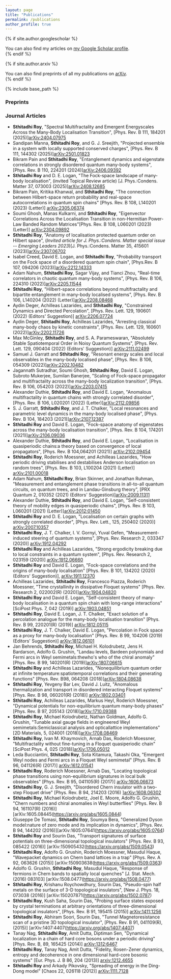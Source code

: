 ```yaml
---
layout: page
title: "Publications"
permalink: /publications
author_profile: true
---
```


{% if site.author.googlescholar %}
  <div class="wordwrap">You can also find my articles on <a href="{{site.author.googlescholar}}">my Google Scholar profile</a>.</div>
{% endif %}

{% if site.author.arxiv %}
  <div class="wordwrap">You can also find preprints of all my publications on <a href="{{site.author.arxiv}}">arXiv</a>.</div>
{% endif %}



{% include base_path %}

<h3> Preprints </h3>



### Journal Articles

- **Sthitadhi Roy**, "Spectral Multifractality and Emergent Energyscales Across the Many-Body Localisation Transition", [Phys. Rev. B 111, 184201 (2025)][arXiv:2404.07975](https://arxiv.org/abs/2404.07975)
- Sandipan Manna, **Sthitadhi Roy**, and G. J. Sreejith, "Projected ensemble in a system with locally supported conserved charges", [Phys. Rev. B 111, 144302 (2025)][arXiv:2501.01823](https://arxiv.org/abs/2501.01823)
- Bikram Pain and **Sthitadhi Roy**, "Entanglement dynamics and eigenstate correlations in strongly disordered quantum many-body systems", [Phys. Rev. B 110, 224201 (2024)][arXiv:2406.09392](https://arxiv.org/abs/2406.09392)
- **Sthitadhi Roy** and D. E. Logan, "The Fock-space landscape of many-body localisation",  (invited Topical Review article) [J. Phys.:Condens. Matter 37, 073003 (2025)][arXiv:2408.12685](https://arxiv.org/abs/2408.12685)
- Bikram Pain, Kritika Khanwal, and **Sthitadhi Roy**, "The connection between Hilbert-space return probability and real-space autocorrelations in quantum spin chains" [Phys. Rev. B 108, L140201 (2023) (Letter)] [arXiv:2305.06374](https://arxiv.org/abs/2305.06374)
- Soumi Ghosh, Manas Kulkarni, and **Sthitadhi Roy**, "Eigenvector Correlations Across the Localisation Transition in non-Hermitian Power-Law Banded Random Matrices"[Phys. Rev. B 108, L060201 (2023) (Letter)] [arXiv:2304.09892](https://arxiv.org/abs/2304.09892)
- **Sthitadhi Roy**, "Anatomy of localisation protected quantum order on Hilbert space", (*Invited article for J. Phys.:Condens. Matter special issue -- Emerging Leaders 2023*)[J. Phys.:Condens. Matter 35, 415601 (2023)][arXiv:2307.06702](https://arxiv.org/abs/2307.06702)
- Isabel Creed, David E. Logan, and **Sthitadhi Roy**, "Probability transport on the Fock space of a disordered quantum spin chain", [Phys.Rev. B 107, 094206 (2023)][arXiv:2212.14333](https://arxiv.org/abs/2212.14333)
- Adam Nahum, **Sthitadhi Roy**, Sagar Vijay, and Tianci Zhou, "Real-time correlators in chaotic quantum many-body systems", [Phys. Rev. B 106, 224310 (2022)][arXiv:2205.11544](https://arxiv.org/abs/2205.11544)
- **Sthitadhi Roy**, "Hilbert-space correlations beyond multifractality and bipartite entanglement in many-body localised systems", [Phys. Rev. B 106, L140204 (2022) (Letter)][arXiv:2208.08468](https://arxiv.org/abs/2208.08468)
- Aydin Deger, Achilleas Lazarides, and **Sthitadhi Roy**, "Constrained Dynamics and Directed Percolation", [Phys. Rev. Lett. 129, 190601 (2022) (Editors' Suggestion)] [arXiv:2206.07724](https://arxiv.org/abs/2206.07724)
- Aydin Deger, **Sthitadhi Roy**, Achilleas Lazarides, "Arresting classical many-body chaos by kinetic constraints", [Phys. Rev. Lett. 129, 160601 (2022)][arXiv:2202.11726](https://arxiv.org/abs/2202.11726)
- Max McGinley, **Sthitadhi Roy**, and S. A. Parameswaran, "Absolutely Stable Spatiotemporal Order in Noisy Quantum Systems", [Phys. Rev. Lett. 129, 090404 (2022) (Editors' Suggestion)] [arXiv:2111.02499](https://arxiv.org/abs/2111.02499)
- Samuel J. Garratt and  **Sthitadhi Roy**, "Resonant energy scales and local observables in the many-body localised phase", [Phys. Rev. B 106, 054309 (2022)][arXiv:2202.10482](https://arxiv.org/abs/2202.10482)
- Jagannath Sutradhar, Soumi Ghosh, **Sthitadhi Roy**, David E. Logan, Subroto Mukerjee, Sumilan Banerjee, "Scaling of Fock-space propagator and multifractality across the many-body localization transition", [Phys. Rev. B 106, 054203 (2022)][arXiv:2203.07415](https://arxiv.org/abs/2203.07415)
- Alexander Duthie, **Sthitadhi Roy**, and David E. Logan, "Anomalous multifractality in quantum chains with strongly correlated disorder", [Phys. Rev. B 106, L020201 (2022) (Letter)][arXiv:2112.09856](https://arxiv.org/abs/2112.09856)
- S. J. Garratt, **Sthitadhi Roy**, and J. T. Chalker, "Local resonances and parametric level dynamics in the many-body localised phase", [Phys. Rev. B 104, 184203 (2021)][arXiv:2107.12387](https://arxiv.org/abs/2107.12387)
- **Sthitadhi Roy** and David E. Logan, "Fock-space anatomy of eigenstates across the many-body localisation transition", [Phys. Rev. B 104, 174201 (2021)][arXiv:2106.09036](https://arxiv.org/abs/2106.09036)
- Alexander Duthie, **Sthitadhi Roy**, and David E. Logan, "Localisation in quasiperiodic chains:a theory based on convergence of local propagators", [Phys. Rev. B 104,064201 (2021)] [arXiv:2102.09454](https://arxiv.org/abs/2102.09454)
- **Sthitadhi Roy**, Roderich Moessner, and Achilleas Lazarides, "How periodic driving stabilises and destabilises Anderson localisation on random trees", [Phys. Rev. B 103, L100204 (2021) (Letter)] [arXiv:2101.00018](https://arxiv.org/abs/2101.00018)
- Adam Nahum, **Sthitadhi Roy**, Brian Skinner, and Jonathan Ruhman, "Measurement and entanglement phase transitions in all-to-all quantum circuits, on quantum trees, and in Landau-Ginsburg theory", [PRX Quantum  2, 010352 (2021) (Editors' Suggestion)][arXiv:2009.11311](https://arxiv.org/abs/2009.11311)
- Alexander Duthie, **Sthitadhi Roy**, and David E. Logan, "Self-consistent theory of mobility edges in quasiperiodic chains",  [Phys. Rev. B 103, L060201 (2021) (Letter)][arXiv:2012:01450](https://arxiv.org/abs/2012:01450)
- **Sthitadhi Roy** and D. E. Logan, "Localisation on certain graphs with strongly correlated disorder", [Phys. Rev. Lett., 125, 250402 (2020)] [arXiv:2007.10357](https://arxiv.org/abs/2007.10357)
- **Sthitadhi Roy**, J. T. Chalker, I. V. Gornyi, Yuval Gefen, "Measurement-induced steering of quantum systems", [Phys. Rev. Research 2, 033347 (2020)] [arXiv:1912.04292](https://arxiv.org/abs/1912.04292)
- **Sthitadhi Roy** and Achilleas Lazarides, "Strong ergodicity breaking due to local constraints in a quantum system", [Phys. Rev. Research 2, 023159 (2020)] [arXiv:1912.06660](https://arxiv.org/abs/1912.06660)
- **Sthitadhi Roy** and David E. Logan, "Fock-space correlations and the origins of many-body localisation" [Phys. Rev. B 101, 134202 (2020) (Editors' Suggestion)], [arXiv:1911.12370](https://arxiv.org/abs/1911.12370)
- Achilleas Lazarides, **Sthitadhi Roy**, Francesco Piazza, Roderich Moessner, "Time crystallinity in dissipative Floquet systems" [Phys. Rev. Research 2, 022002(R) (2020)][arXiv:1904.04820](https://arxiv.org/abs/1904.04820)
- **Sthitadhi Roy** and David E. Logan, "Self-consistent theory of many-body localisation in a quantum spin chain with long-range interactions"[SciPost Phys. 7, 042 (2019)] [arXiv:1903.04851](https://arxiv.org/abs/1903.04851)
- **Sthitadhi Roy**, David E. Logan, J. T. Chalker, "Exact solution of a percolation analogue for the many-body localisation transition" [Phys. Rev. B 99, 220201(R) (2019)] [arXiv:1812.05115](https://arxiv.org/abs/1812.05115)
- **Sthitadhi Roy**, J. T. Chalker, David E. Logan, "Percolation in Fock space as a proxy for many-body localisation" [Phys. Rev. B 99, 104206 (2019) (Editors' Suggestion)] [arXiv:1812.06101](https://arxiv.org/abs/1812.06101)
- Jan Behrends, **Sthitadhi Roy**, Michael H. Kolodrubetz, Jens H. Bardarson, Adolfo G. Grushin, "Landau levels, Bardeen polynomials and Fermi arcs in Weyl semimetals:thewho's who of the chiral anomaly" [Phys. Rev. B 99, 140201(R) (2019)][arXiv:1807.06615](https://arxiv.org/abs/1807.06615)
- **Sthitadhi Roy** and Achilleas Lazarides, "Nonequilibrium quantum order at infinite temperature:spatiotemporal correlations and their generating functions" [Phys. Rev. B98, 064208 (2018)][arXiv:1804.08638](https://arxiv.org/abs/1804.08638)
- **Sthitadhi Roy**, Yevgeny Bar Lev, David J. Luitz, "Anomalous thermalization and transport in disordered interacting Floquet systems" [Phys. Rev. B 98, 060201(R) (2018)] [arXiv:1802.03401](https://arxiv.org/abs/1802.03401)
- **Sthitadhi Roy**, Achilleas Lazarides, Markus Heyl, Roderich Moessner, "Dynamical potentials for non-equilibrium quantum many-body phases" [Phys. Rev. B 97, 205143 (2018)][arXiv:1710.09388](https://arxiv.org/abs/1710.09388)
- **Sthitadhi Roy**, Michael Kolodrubetz, Nathan Goldman, Adolfo G. Grushin, "Tunable axial gauge fields in engineered Weyl semimetals:Semiclassical analysis and opticallattice implementations" [2D Materials, 5, 024001 (2018)][arXiv:1708.08469](https://arxiv.org/abs/1708.08469)
- **Sthitadhi Roy**, Ivan M. Khaymovich, Arnab Das, Roderich Moessner, "Multifractality without fine-tuning in a Floquet quasiperiodic chain" [SciPost Phys. 4, 025 (2018)][arXiv:1706.05012](https://arxiv.org/abs/1706.05012)
- Leda Bucciantini, **Sthitadhi Roy**, Sota Kitamura, Takashi Oka,  "Emergent Weyl nodes and Fermi arcs in a Floquet Weyl semimetal" [Phys. Rev. B 96, 041126(R) (2017)] [arXiv:1612.01541](https://arxiv.org/abs/1612.01541)
- **Sthitadhi Roy**, Roderich Moessner, Arnab Das, "Locating topological phase transitions using non-equilibrium signatures in local bulk observables"  [Phys. Rev. B 95, 041105(R) (2017)] [arXiv:1606.06673](https://arxiv.org/abs/1606.06673)
- **Sthitadhi Roy**, G. J. Sreejith, "Disordered Chern insulator with a two-step Floquet drive" [Phys. Rev. B 94, 214203 (2016) ][arXiv:1608.06302](https://arxiv.org/abs/1608.06302)
- **Sthitadhi Roy**, Michael Kolodrubetz, Joel E. Moore, Adolfo G. Grushin, "Chern numbers and chiral anomalies in Weyl butterflies" [Phys. Rev. B 94, 161107(R) (2016)] [arXiv:1605.08445(https://arxiv.org/abs/1605.0844)
- Giuseppe De Tomasi, **Sthitadhi Roy**, Soumya Bera, "Generalized Dyson model:nature of zero mode and its implication in dynamics", [Phys. Rev. B 94, 144202 (2016)][arXiv:1605:07641(https://arxiv.org/abs/1605:0764)
- **Sthitadhi Roy** and  Sourin Das, "Transport signatures of surface potentials on three-dimensional topological insulators" [Phys. Rev. B 93, 085422 (2016)] [arXiv:150905432(https://arxiv.org/abs/1509.0543)
- **Sthitadhi Roy**, Adolfo G. Grushin, Roderich Moessner, Masudul Haque, "Wavepacket dynamics on Chern band lattices in a trap" [Phys. Rev. A 92, 063626 (2015)] [arXiv:150903638(https://arxiv.org/abs/1509.0363)
- Adolfo G. Grushin, **Sthitadhi Roy**, Masudul Haque, "Response of fermions in Chern bands to spatially local quenches" [J. Stat. Mech. (2016) 083103] [arXiv:1508.0477(https://arxiv.org/abs/1508.0477)
- **Sthitadhi Roy**, Krishanu Roychowdhury, Sourin Das, "Pseudo-spin half metals on the surface of 3-D topological insulators", [New J. Phys. 18, 073038 (2016)] [arXiv:150207871(https://arxiv.org/abs/1502.0787)
- **Sthitadhi Roy**, Kush Saha, Sourin Das, "Probing surface states exposed by crystal terminations at arbitrary orientations of three-dimensional topological insulators", [Phys. Rev. B 91, 195415 (2015)] [arXiv:1411:1256](https://arxiv.org/abs/1411:1256)
- **Sthitadhi Roy**, Abhiram Soori, Sourin Das, "Tunnel Magnetoresistance scan of a pristine 3D topological insulator", [Phys. Rev. B 91, 041109(R), (2015)] [arXiv:1407:4407(https://arxiv.org/abs/1407:4407)
- Tanay Nag, **Sthitadhi Roy**, Amit Dutta, Diptiman Sen, "Dynamical localization in a chain of hard core bosons under a periodic driving" [Phys. Rev. B, 89, 165425 (2014)] [arXiv:1312:6467](https://arxiv.org/abs/1312:6467)
- **Sthitadhi Roy**, Tanay Nag, Amit Dutta, "Fidelity, Rosen-Zener dynamics, entropy and decoherence in one dimensional hard-core bosonic systems" [Eur. Phys. J. B 86, 204 (2013)] [arxiv:1212.4655](https://arxiv.org/abs/1212.4655)
- **Sthitadhi Roy** and Arkady Pikovsky, "Spreading of energy in the Ding-Dong model" [Chaos 22, 026118 (2012)] [arXiv:1111.7128](https://arxiv.org/abs/1111.7128) 

<!-- New style rendering if publication categories are defined -->
<!-- {% if site.publication_category %}
  {% for category in site.publication_category  %}
    {% assign title_shown = false %}
    {% for post in site.publications reversed %}
      {% if post.category != category[0] %}
        {% continue %}
      {% endif %}
      {% unless title_shown %}
        <h2>{{ category[1].title }}</h2><hr />
        {% assign title_shown = true %}
      {% endunless %}
      {% include archive-single.html %}
    {% endfor %}
  {% endfor %}
{% else %}
  {% for post in site.publications reversed %}
    {% include archive-single.html %}
  {% endfor %}
{% endif %} -->



